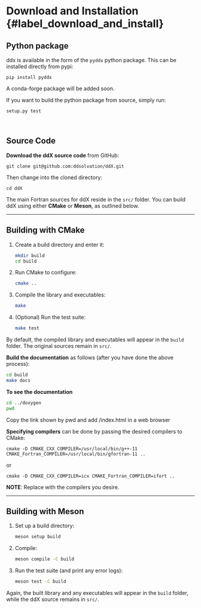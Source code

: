 # Download and Installation  {#label_download_and_install}

## Python package

ddx is available in the form of the `pyddx` python package. This can be installed
directly from pypi:
```
pip install pyddx
```
A conda-forge package will be added soon.

If you want to build the python package from source, simply run:
```
setup.py test
```

<br />

## Source Code

**Download the ddX source code** from GitHub:

```
git clone git@github.com:ddsolvation/ddX.git
```

Then change into the cloned directory:

```
cd ddX
```

The main Fortran sources for ddX reside in the `src/` folder. You can build ddX using either **CMake** or **Meson**, as outlined below.

---

## Building with CMake

1. Create a build directory and enter it:
   ```bash
   mkdir build
   cd build
   ```
2. Run CMake to configure:
   ```bash
   cmake ..
   ```
3. Compile the library and executables:
   ```bash
   make
   ```
4. (Optional) Run the test suite:
   ```bash
   make test
   ```

By default, the compiled library and executables will appear in the `build` folder. The original sources remain in `src/`.

**Build the documentation** as follows (after you have done the above process):
```bash
cd build
make docs
```
**To see the documentation**
```bash
cd ../doxygen
pwd
```
Copy the link shown by pwd and add /index.html in a web browser

**Specifying compilers** can be done by passing the desired compilers to CMake:
```
cmake -D CMAKE_CXX_COMPILER=/usr/local/bin/g++-11 CMAKE_Fortran_COMPILER=/usr/local/bin/gfortran-11 ..
```
or
```
cmake -D CMAKE_CXX_COMPILER=icx CMAKE_Fortran_COMPILER=ifort ..
```
**NOTE**: Replace with the compilers you desire.


---

## Building with Meson

1. Set up a build directory:
   ```bash
   meson setup build
   ```
2. Compile:
   ```bash
   meson compile -C build
   ```
3. Run the test suite (and print any error logs):
   ```bash
   meson test -C build
   ```

Again, the built library and any executables will appear in the `build` folder, while the ddX source remains in `src/`.


